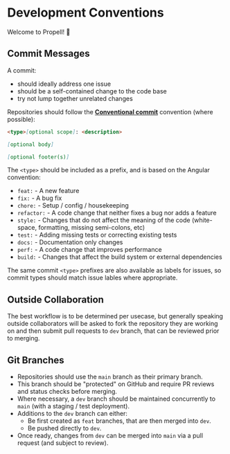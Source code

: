 # Development Conventions

Welcome to Propell! 🚀

## Commit Messages

A commit:

- should ideally address one issue
- should be a self-contained change to the code base
- try not lump together unrelated changes

Repositories should follow the **[Conventional commit](https://www.conventionalcommits.org/en/v1.0.0/)** convention (where possible):

```md
<type>[optional scope]: <description>

[optional body]

[optional footer(s)]
```

The `<type>` should be included as a prefix, and is based on the Angular convention:

- `feat:` - A new feature
- `fix:` - A bug fix
- `chore:` - Setup / config / housekeeping
- `refactor:` - A code change that neither fixes a bug nor adds a feature
- `style:` - Changes that do not affect the meaning of the code (white-space, formatting, missing semi-colons, etc)
- `test:` - Adding missing tests or correcting existing tests
- `docs:` - Documentation only changes
- `perf:` - A code change that improves performance
- `build:` - Changes that affect the build system or external dependencies

The same commit `<type>` prefixes are also available as labels for issues, so commit types should match issue lables where appropriate.

## Outside Collaboration

The best workflow is to be determined per usecase, but generally speaking outside collaborators will be asked to fork the repository they are working on and then submit pull requests to `dev` branch, that can be reviewed prior to merging.

## Git Branches

- Repositories should use the `main` branch as their primary branch.
- This branch should be "protected" on GitHub and require PR reviews and status checks before merging.
- Where necessary, a `dev` branch should be maintained concurrently to `main` (with a staging / test deployment).
- Additions to the `dev` branch can either:
    - Be first created as `feat` branches, that are then merged into `dev`.
    - Be pushed directly to `dev`.
- Once ready, changes from `dev` can be merged into `main` via a pull request (and subject to review).


